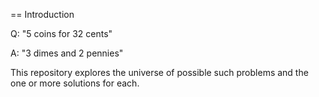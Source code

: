 == Introduction

Q: "5 coins for 32 cents"

A: "3 dimes and 2 pennies"

This repository explores the universe of possible such problems and the one or
more solutions for each.


